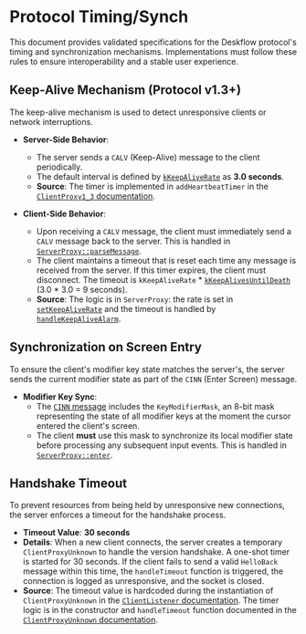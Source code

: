 # Protocol Timing/Synch

This document provides validated specifications for the Deskflow protocol's timing and synchronization mechanisms. Implementations must follow these rules to ensure interoperability and a stable user experience.

## Keep-Alive Mechanism (Protocol v1.3+)

The keep-alive mechanism is used to detect unresponsive clients or network interruptions.

-   **Server-Side Behavior**:
    -   The server sends a `CALV` (Keep-Alive) message to the client periodically.
    -   The default interval is defined by [`kKeepAliveRate`](file:///P:/work/deskflow/doc/build/html/group__protocol__constants.html#ga8460e7dc3aae99da87dcff40b2fad424) as **3.0 seconds**.
    -   **Source**: The timer is implemented in `addHeartbeatTimer` in the [`ClientProxy1_3` documentation](file:///P:/work/deskflow/doc/build/html/_client_proxy1__3_8h.html).

-   **Client-Side Behavior**:
    -   Upon receiving a `CALV` message, the client must immediately send a `CALV` message back to the server. This is handled in [`ServerProxy::parseMessage`](file:///P:/work/deskflow/doc/build/html/class_server_proxy.html#ad9f78802b421e2ac23d300303616fcff).
    -   The client maintains a timeout that is reset each time any message is received from the server. If this timer expires, the client must disconnect. The timeout is `kKeepAliveRate` * [`kKeepAlivesUntilDeath`](file:///P:/work/deskflow/doc/build/html/group__protocol__constants.html#ga5c730a96bc41c32cb014dff8d28f3a28) (3.0 * 3.0 = 9 seconds).
    -   **Source**: The logic is in `ServerProxy`: the rate is set in [`setKeepAliveRate`](file:///P:/work/deskflow/doc/build/html/class_server_proxy.html#a0f700481b5a5136288a40277173cfe7f) and the timeout is handled by [`handleKeepAliveAlarm`](file:///P:/work/deskflow/doc/build/html/class_server_proxy.html#ae42b407bc1b6100fdee3eb0cf9a05d59).

## Synchronization on Screen Entry

To ensure the client's modifier key state matches the server's, the server sends the current modifier state as part of the `CINN` (Enter Screen) message.

-   **Modifier Key Sync**:
    -   The [`CINN` message](file:///P:/work/deskflow/doc/build/html/group__protocol__commands.html#gae826571a53b798c573418568f4397190) includes the `KeyModifierMask`, an 8-bit mask representing the state of all modifier keys at the moment the cursor entered the client's screen.
    -   The client **must** use this mask to synchronize its local modifier state before processing any subsequent input events. This is handled in [`ServerProxy::enter`](file:///P:/work/deskflow/doc/build/html/class_server_proxy.html#aab6e8d24471d96f47aaf63f7dbb78f88).

## Handshake Timeout

To prevent resources from being held by unresponsive new connections, the server enforces a timeout for the handshake process.

-   **Timeout Value**: **30 seconds**
-   **Details**: When a new client connects, the server creates a temporary `ClientProxyUnknown` to handle the version handshake. A one-shot timer is started for 30 seconds. If the client fails to send a valid `HelloBack` message within this time, the `handleTimeout` function is triggered, the connection is logged as unresponsive, and the socket is closed.
-   **Source**: The timeout value is hardcoded during the instantiation of `ClientProxyUnknown` in the [`ClientListener` documentation](file:///P:/work/deskflow/doc/build/html/_client_listener_8h.html). The timer logic is in the constructor and `handleTimeout` function documented in the [`ClientProxyUnknown` documentation](file:///P:/work/deskflow/doc/build/html/_client_proxy_unknown_8h.html).
